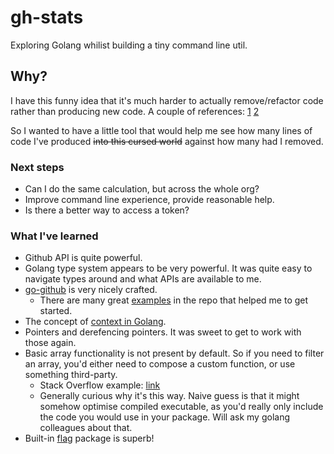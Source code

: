 # gh-stats

Exploring Golang whilist building a tiny command line util.

## Why?

I have this funny idea that it's much harder to actually remove/refactor code rather than producing new code. A couple of references: [1](https://news.ycombinator.com/item?id=10979240) [2](https://blog.codinghorror.com/the-best-code-is-no-code-at-all/)

So I wanted to have a little tool that would help me see how many lines of code I've produced ~~into this cursed world~~ against how many had I removed.

### Next steps

* Can I do the same calculation, but across the whole org?
* Improve command line experience, provide reasonable help.
* Is there a better way to access a token?

### What I've learned

* Github API is quite powerful.
* Golang type system appears to be very powerful. It was quite easy to navigate types around and what APIs are available to me.
* [go-github](https://github.com/google/go-github) is very nicely crafted. 
   * There are many great [examples](https://github.com/google/go-github/tree/master/example) in the repo that helped me to get started.
* The concept of [context in Golang](https://pkg.go.dev/context).
* Pointers and derefencing pointers. It was sweet to get to work with those again.
* Basic array functionality is not present by default. So if you need to filter an array, you'd either need to compose a custom function, or use something third-party.
   * Stack Overflow example: [link](https://stackoverflow.com/questions/37562873/most-idiomatic-way-to-select-elements-from-an-array-in-golang)
   * Generally curious why it's this way. Naive guess is that it might somehow optimise compiled executable, as you'd really only include the code you would use in your package. Will ask my golang colleagues about that.
* Built-in [flag](https://pkg.go.dev/flag) package is superb!
